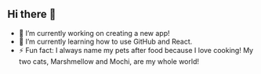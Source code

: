 ## Hi there 👋
- 🔭 I’m currently working on creating a new app!
- 🌱 I’m currently learning how to use GitHub and React.
- ⚡ Fun fact: I always name my pets after food because I love cooking! My two cats, Marshmellow and Mochi, are my whole world!
<!--
**wiemer-dog34/wiemer-dog34** is a ✨ _special_ ✨ repository because its `README.md` (this file) appears on your GitHub profile.

Here are some ideas to get you started:

- 🔭 I’m currently working on ...
- 🌱 I’m currently learning ...
- 👯 I’m looking to collaborate on ...
- 🤔 I’m looking for help with ...
- 💬 Ask me about ...
- 📫 How to reach me: ...
- 😄 Pronouns: ...
- ⚡ Fun fact: ...
-->
